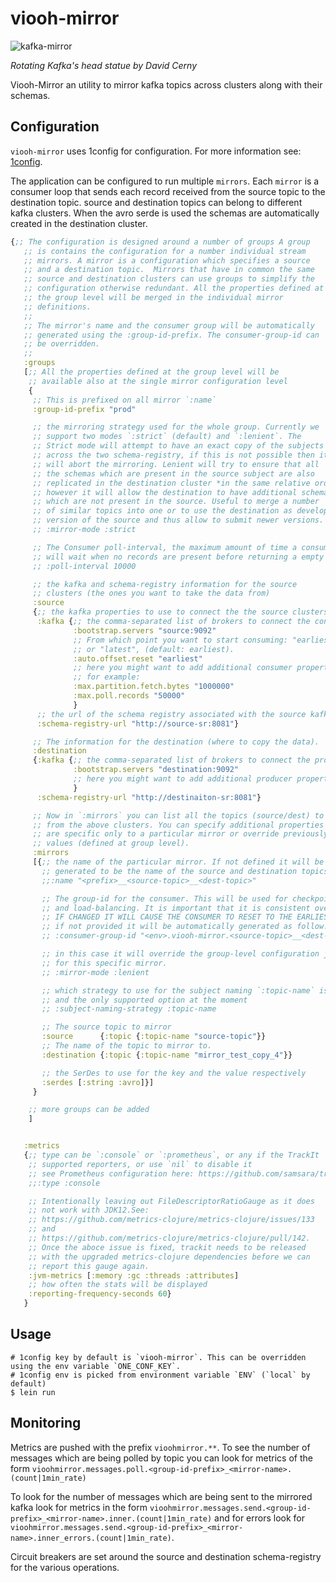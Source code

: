 # viooh-mirror

![kafka-mirror](./doc/kafka-mirror.gif)

_Rotating Kafka's head statue by David Cerny_


Viooh-Mirror an utility to mirror kafka topics across clusters along
with their schemas.


## Configuration
`viooh-mirror` uses 1config for configuration. For more information
see: [1config](https://github.com/BrunoBonacci/1config).

The application can be configured to run multiple `mirrors`. Each
`mirror` is a consumer loop that sends each record received from the
source topic to the destination topic. source and destination topics
can belong to different kafka clusters. When the avro serde is used
the schemas are automatically created in the destination cluster.

```clojure
{;; The configuration is designed around a number of groups A group
   ;; is contains the configuration for a number individual stream
   ;; mirrors. A mirror is a configuration which specifies a source
   ;; and a destination topic.  Mirrors that have in common the same
   ;; source and destination clusters can use groups to simplify the
   ;; configuration otherwise redundant. All the properties defined at
   ;; the group level will be merged in the individual mirror
   ;; definitions.
   ;;
   ;; The mirror's name and the consumer group will be automatically
   ;; generated using the :group-id-prefix. The consumer-group-id can
   ;; be overridden.
   ;;
   :groups
   [;; All the properties defined at the group level will be
    ;; available also at the single mirror configuration level
    {
     ;; This is prefixed on all mirror `:name`
     :group-id-prefix "prod"

     ;; the mirroring strategy used for the whole group. Currently we
     ;; support two modes `:strict` (default) and `:lenient`. The
     ;; Strict mode will attempt to have an exact copy of the subjects
     ;; across the two schema-registry, if this is not possible then it
     ;; will abort the mirroring. Lenient will try to ensure that all
     ;; the schemas which are present in the source subject are also
     ;; replicated in the destination cluster *in the same relative order*
     ;; however it will allow the destination to have additional schemas
     ;; which are not present in the source. Useful to merge a number
     ;; of similar topics into one or to use the destination as development
     ;; version of the source and thus allow to submit newer versions.
     ;; :mirror-mode :strict

     ;; The Consumer poll-interval, the maximum amount of time a consumer
     ;; will wait when no records are present before returning a empty batch.
     ;; :poll-interval 10000

     ;; the kafka and schema-registry information for the source
     ;; clusters (the ones you want to take the data from)
     :source
     {;; the kafka properties to use to connect the the source clusters
      :kafka {;; the comma-separated list of brokers to connect the consumer
              :bootstrap.servers "source:9092"
              ;; From which point you want to start consuming: "earliest"
              ;; or "latest", (default: earliest).
              :auto.offset.reset "earliest"
              ;; here you might want to add additional consumer properties
              ;; for example:
              :max.partition.fetch.bytes "1000000"
              :max.poll.records "50000"
              }
      ;; the url of the schema registry associated with the source kafka cluster
      :schema-registry-url "http://source-sr:8081"}

     ;; The information for the destination (where to copy the data).
     :destination
     {:kafka {;; the comma-separated list of brokers to connect the producer
              :bootstrap.servers "destination:9092"
              ;; here you might want to add additional producer properties
              }
      :schema-registry-url "http://destinaiton-sr:8081"}

     ;; Now in `:mirrors` you can list all the topics (source/dest) to mirror
     ;; from the above clusters. You can specify additional properties which
     ;; are specific only to a particular mirror or override previously defined
     ;; values (defined at group level).
     :mirrors
     [{;; the name of the particular mirror. If not defined it will be automatically
       ;; generated to be the name of the source and destination topics.
       ;;:name "<prefix>__<source-topic>__<dest-topic>"

       ;; The group-id for the consumer. This will be used for checkpointing and load
       ;; and load-balancing. It is important that it is consistent over time.
       ;; IF CHANGED IT WILL CAUSE THE CONSUMER TO RESET TO THE EARLIEST (OR LATEST) RECORD.
       ;; if not provided it will be automatically generated as follow.
       ;; :consumer-group-id "<env>.viooh-mirror.<source-topic>__<dest-topic>"

       ;; in this case it will override the group-level configuration just
       ;; for this specific mirror.
       ;; :mirror-mode :lenient

       ;; which strategy to use for the subject naming `:topic-name` is the default
       ;; and the only supported option at the moment
       ;; :subject-naming-strategy :topic-name

       ;; The source topic to mirror
       :source      {:topic {:topic-name "source-topic"}}
       ;; The name of the topic to mirror to.
       :destination {:topic {:topic-name "mirror_test_copy_4"}}

       ;; the SerDes to use for the key and the value respectively
       :serdes [:string :avro]}]
     }

    ;; more groups can be added
    ]


   :metrics
   {;; type can be `:console` or `:prometheus`, or any if the TrackIt
    ;; supported reporters, or use `nil` to disable it
    ;; see Prometheus configuration here: https://github.com/samsara/trackit#prometheus
    ;;:type :console

    ;; Intentionally leaving out FileDescriptorRatioGauge as it does
    ;; not work with JDK12.See:
    ;; https://github.com/metrics-clojure/metrics-clojure/issues/133
    ;; and
    ;; https://github.com/metrics-clojure/metrics-clojure/pull/142.
    ;; Once the aboce issue is fixed, trackit needs to be released
    ;; with the upgraded metrics-clojure dependencies before we can
    ;; report this gauge again.
    :jvm-metrics [:memory :gc :threads :attributes]
    ;; how often the stats will be displayed
    :reporting-frequency-seconds 60}
   }
```

## Usage

```
# 1config key by default is `viooh-mirror`. This can be overridden using the env variable `ONE_CONF_KEY`.
# 1config env is picked from environment variable `ENV` (`local` by default)
$ lein run
```

## Monitoring

Metrics are pushed with the prefix `vioohmirror.**`. To see the number
of messages which are being polled by topic you can look for metrics
of the form
`vioohmirror.messages.poll.<group-id-prefix>_<mirror-name>.(count|1min_rate)`

To look for the number of messages which are being sent to the mirrored kafka look for metrics in the form
`vioohmirror.messages.send.<group-id-prefix>_<mirror-name>.inner.(count|1min_rate)` and for errors look for
`vioohmirror.messages.send.<group-id-prefix>_<mirror-name>.inner_errors.(count|1min_rate)`.

Circuit breakers are set around the source and destination schema-registry for the various operations.
